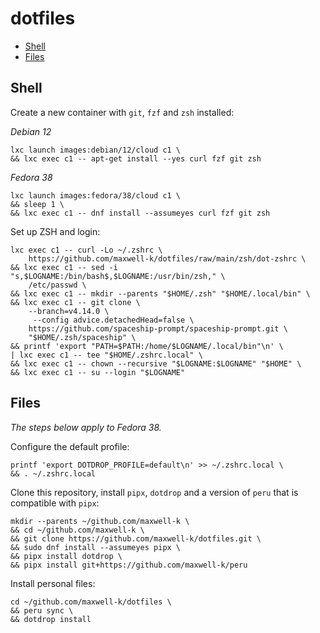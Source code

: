 # dotfiles

<!-- toc -->

- [Shell](#shell)
- [Files](#files)

<!-- tocstop -->

## Shell

Create a new container with `git`, `fzf` and `zsh` installed:

_Debian 12_

    lxc launch images:debian/12/cloud c1 \
    && lxc exec c1 -- apt-get install --yes curl fzf git zsh

_Fedora 38_

    lxc launch images:fedora/38/cloud c1 \
    && sleep 1 \
    && lxc exec c1 -- dnf install --assumeyes curl fzf git zsh

Set up ZSH and login:

    lxc exec c1 -- curl -Lo ~/.zshrc \
        https://github.com/maxwell-k/dotfiles/raw/main/zsh/dot-zshrc \
    && lxc exec c1 -- sed -i "s,$LOGNAME:/bin/bash$,$LOGNAME:/usr/bin/zsh," \
        /etc/passwd \
    && lxc exec c1 -- mkdir --parents "$HOME/.zsh" "$HOME/.local/bin" \
    && lxc exec c1 -- git clone \
        --branch=v4.14.0 \
         --config advice.detachedHead=false \
        https://github.com/spaceship-prompt/spaceship-prompt.git \
        "$HOME/.zsh/spaceship" \
    && printf 'export "PATH=$PATH:/home/$LOGNAME/.local/bin"\n' \
    | lxc exec c1 -- tee "$HOME/.zshrc.local" \
    && lxc exec c1 -- chown --recursive "$LOGNAME:$LOGNAME" "$HOME" \
    && lxc exec c1 -- su --login "$LOGNAME"

## Files

_The steps below apply to Fedora 38._

Configure the default profile:

    printf 'export DOTDROP_PROFILE=default\n' >> ~/.zshrc.local \
    && . ~/.zshrc.local

Clone this repository, install `pipx`, `dotdrop` and a version of `peru` that is
compatible with `pipx`:

    mkdir --parents ~/github.com/maxwell-k \
    && cd ~/github.com/maxwell-k \
    && git clone https://github.com/maxwell-k/dotfiles.git \
    && sudo dnf install --assumeyes pipx \
    && pipx install dotdrop \
    && pipx install git+https://github.com/maxwell-k/peru

Install personal files:

    cd ~/github.com/maxwell-k/dotfiles \
    && peru sync \
    && dotdrop install

<!-- vim: set filetype=markdown.markdown-toc : -->
